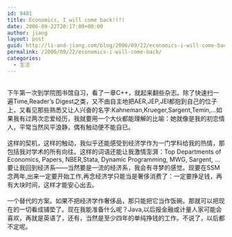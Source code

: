 ```yaml
---
id: 9481
title: Economics, I will come back!(?)
date: 2006-09-22T20:17:00+00:00
author: jiang
layout: post
guid: http://li-and-jiang.com/blog/2006/09/22/economics-i-will-come-back/
permalink: /2006/09/22/economics-i-will-come-back/
categories:
  - 生活
---
```

<div>
   
</div>

<div>
  下午第一次到学院图书馆自习，看了一章C++，就起来翻些杂志。除了快速扫一遍Time,Reader&#8217;s Digest之类，又不由自主地把AER,JEP,JEI都抱到自己的位子上，又看见那些熟悉又让人兴奋的名字:Kahneman,Krueger,Sargent,Temin,&#8230;如果我有过两次恋爱经历，我就要用一个大伙都能理解的比喻：她就像是我的初恋情人，平常当然风平浪静，偶有触动便不能自已。
</div>

<div>
   
</div>

<div>
  这样的契机，这样的触动，我似乎还能感受到经济学作为一门学科给我的热情，那包括我对学术的所有向往。这样的词语还能让我激情澎湃：Top Departments of Economics, Papers, NBER,Stata, Dynamic Programming, MWG, Sargent, &#8230;要让我回到经济系——当然要是一流的经济系，我会有寻梦的感觉。现要在SSM念两年,出来一定要开始工作,再念经济学只能当是奢侈消费了：一定要挣足钱，再有大块时间，这样才能安心出去。
</div>

<div>
   
</div>

<div>
  一个替代的方案。如果不把经济学作奢侈品，那只能把它当作饭碗。那就可以把现在的一切看成铺垫了。现在我能准备什么呢？Java,以后报金融或计量人家可能会喜欢，再就是英语了，还有，当然是至少四年的单纯挣钱的工作。不说了，以后都不定呢。
</div>